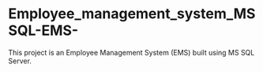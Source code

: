 # Employee_management_system_MSSQL-EMS-
This project is an Employee Management System (EMS) built using MS SQL Server.
